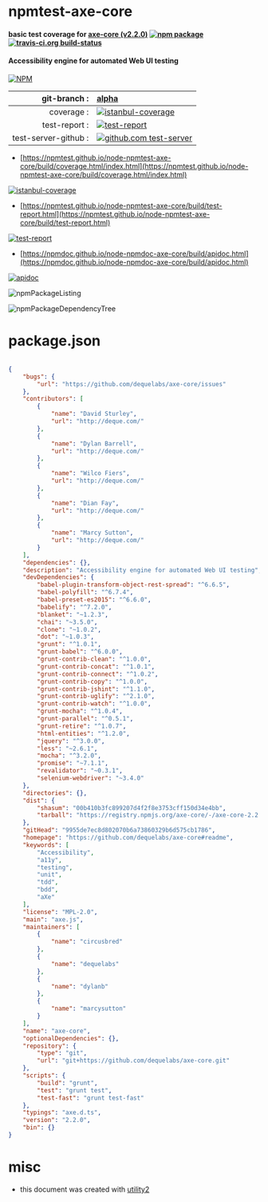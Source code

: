 # npmtest-axe-core

#### basic test coverage for  [axe-core (v2.2.0)](https://github.com/dequelabs/axe-core#readme)  [![npm package](https://img.shields.io/npm/v/npmtest-axe-core.svg?style=flat-square)](https://www.npmjs.org/package/npmtest-axe-core) [![travis-ci.org build-status](https://api.travis-ci.org/npmtest/node-npmtest-axe-core.svg)](https://travis-ci.org/npmtest/node-npmtest-axe-core)

#### Accessibility engine for automated Web UI testing

[![NPM](https://nodei.co/npm/axe-core.png?downloads=true&downloadRank=true&stars=true)](https://www.npmjs.com/package/axe-core)

| git-branch : | [alpha](https://github.com/npmtest/node-npmtest-axe-core/tree/alpha)|
|--:|:--|
| coverage : | [![istanbul-coverage](https://npmtest.github.io/node-npmtest-axe-core/build/coverage.badge.svg)](https://npmtest.github.io/node-npmtest-axe-core/build/coverage.html/index.html)|
| test-report : | [![test-report](https://npmtest.github.io/node-npmtest-axe-core/build/test-report.badge.svg)](https://npmtest.github.io/node-npmtest-axe-core/build/test-report.html)|
| test-server-github : | [![github.com test-server](https://npmtest.github.io/node-npmtest-axe-core/GitHub-Mark-32px.png)](https://npmtest.github.io/node-npmtest-axe-core/build/app/index.html) | | build-artifacts : | [![build-artifacts](https://npmtest.github.io/node-npmtest-axe-core/glyphicons_144_folder_open.png)](https://github.com/npmtest/node-npmtest-axe-core/tree/gh-pages/build)|

- [https://npmtest.github.io/node-npmtest-axe-core/build/coverage.html/index.html](https://npmtest.github.io/node-npmtest-axe-core/build/coverage.html/index.html)

[![istanbul-coverage](https://npmtest.github.io/node-npmtest-axe-core/build/screenCapture.buildCi.browser.%252Ftmp%252Fbuild%252Fcoverage.lib.html.png)](https://npmtest.github.io/node-npmtest-axe-core/build/coverage.html/index.html)

- [https://npmtest.github.io/node-npmtest-axe-core/build/test-report.html](https://npmtest.github.io/node-npmtest-axe-core/build/test-report.html)

[![test-report](https://npmtest.github.io/node-npmtest-axe-core/build/screenCapture.buildCi.browser.%252Ftmp%252Fbuild%252Ftest-report.html.png)](https://npmtest.github.io/node-npmtest-axe-core/build/test-report.html)

- [https://npmdoc.github.io/node-npmdoc-axe-core/build/apidoc.html](https://npmdoc.github.io/node-npmdoc-axe-core/build/apidoc.html)

[![apidoc](https://npmdoc.github.io/node-npmdoc-axe-core/build/screenCapture.buildCi.browser.%252Ftmp%252Fbuild%252Fapidoc.html.png)](https://npmdoc.github.io/node-npmdoc-axe-core/build/apidoc.html)

![npmPackageListing](https://npmtest.github.io/node-npmtest-axe-core/build/screenCapture.npmPackageListing.svg)

![npmPackageDependencyTree](https://npmtest.github.io/node-npmtest-axe-core/build/screenCapture.npmPackageDependencyTree.svg)



# package.json

```json

{
    "bugs": {
        "url": "https://github.com/dequelabs/axe-core/issues"
    },
    "contributors": [
        {
            "name": "David Sturley",
            "url": "http://deque.com/"
        },
        {
            "name": "Dylan Barrell",
            "url": "http://deque.com/"
        },
        {
            "name": "Wilco Fiers",
            "url": "http://deque.com/"
        },
        {
            "name": "Dian Fay",
            "url": "http://deque.com/"
        },
        {
            "name": "Marcy Sutton",
            "url": "http://deque.com/"
        }
    ],
    "dependencies": {},
    "description": "Accessibility engine for automated Web UI testing",
    "devDependencies": {
        "babel-plugin-transform-object-rest-spread": "^6.6.5",
        "babel-polyfill": "^6.7.4",
        "babel-preset-es2015": "^6.6.0",
        "babelify": "^7.2.0",
        "blanket": "~1.2.3",
        "chai": "~3.5.0",
        "clone": "~1.0.2",
        "dot": "~1.0.3",
        "grunt": "^1.0.1",
        "grunt-babel": "^6.0.0",
        "grunt-contrib-clean": "^1.0.0",
        "grunt-contrib-concat": "^1.0.1",
        "grunt-contrib-connect": "^1.0.2",
        "grunt-contrib-copy": "^1.0.0",
        "grunt-contrib-jshint": "^1.1.0",
        "grunt-contrib-uglify": "^2.1.0",
        "grunt-contrib-watch": "^1.0.0",
        "grunt-mocha": "^1.0.4",
        "grunt-parallel": "^0.5.1",
        "grunt-retire": "^1.0.7",
        "html-entities": "^1.2.0",
        "jquery": "^3.0.0",
        "less": "~2.6.1",
        "mocha": "^3.2.0",
        "promise": "~7.1.1",
        "revalidator": "~0.3.1",
        "selenium-webdriver": "~3.4.0"
    },
    "directories": {},
    "dist": {
        "shasum": "00b410b3fc899207d4f2f8e3753cff150d34e4bb",
        "tarball": "https://registry.npmjs.org/axe-core/-/axe-core-2.2.0.tgz"
    },
    "gitHead": "9955de7ec8d802070b6a73860329b6d575cb1786",
    "homepage": "https://github.com/dequelabs/axe-core#readme",
    "keywords": [
        "Accessibility",
        "a11y",
        "testing",
        "unit",
        "tdd",
        "bdd",
        "aXe"
    ],
    "license": "MPL-2.0",
    "main": "axe.js",
    "maintainers": [
        {
            "name": "circusbred"
        },
        {
            "name": "dequelabs"
        },
        {
            "name": "dylanb"
        },
        {
            "name": "marcysutton"
        }
    ],
    "name": "axe-core",
    "optionalDependencies": {},
    "repository": {
        "type": "git",
        "url": "git+https://github.com/dequelabs/axe-core.git"
    },
    "scripts": {
        "build": "grunt",
        "test": "grunt test",
        "test-fast": "grunt test-fast"
    },
    "typings": "axe.d.ts",
    "version": "2.2.0",
    "bin": {}
}
```



# misc
- this document was created with [utility2](https://github.com/kaizhu256/node-utility2)
